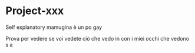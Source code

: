 # Project-xxx
Self explanatory 
mamugina è un po gay

Prova per vedere se voi vedete ciò che vedo in con i miei occhi che vedono
s
a
